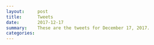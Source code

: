 ```yaml
---
layout:     post
title:      Tweets
date:       2017-12-17
summary:    These are the tweets for December 17, 2017.
categories:
---
```


